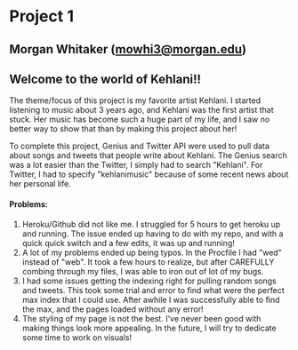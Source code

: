 # Project 1 
##  Morgan Whitaker (mowhi3@morgan.edu)

##  Welcome to the world of Kehlani!!

The theme/focus of this project is my favorite artist Kehlani. I started listening to music about 3 years ago, and Kehlani was the first artist that stuck. Her music has become such a huge part of my life, and I saw no better way to show that than by making this project about her!


To complete this project, Genius and Twitter API were used to pull data about songs and tweets that people write about Kehlani. The Genius search was a lot easier than the Twitter, I simply had to search "Kehlani". For Twitter, I had to specify "kehlanimusic" because of some recent news about her personal life.


####  Problems:
 1. Heroku/Github did not like me. I struggled for 5 hours to get heroku up and running. The issue ended up having to do with my repo, and with a quick quick switch and a few edits, it was up and running!
 2. A lot of my problems ended up being typos. In the Procfile I had "wed" instead of "web". It took a few hours to realize, but after CAREFULLY combing through my files, I was able to iron out of lot of my bugs.
 3. I had some issues getting the indexing right for pulling random songs and tweets. This took some trial and error to find what were the perfect max index that I could use. After awhile I was successfully able to find the max, and the pages loaded without any error!
 4. The styling of my page is not the best. I've never been good with making things look more appealing. In the future, I will try to dedicate some time to work on visuals!
 